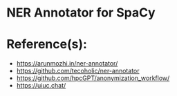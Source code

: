 # NER Annotator for SpaCy

# Reference(s):
- https://arunmozhi.in/ner-annotator/
- https://github.com/tecoholic/ner-annotator
- https://github.com/hpcGPT/anonymization_workflow/
- https://uiuc.chat/
